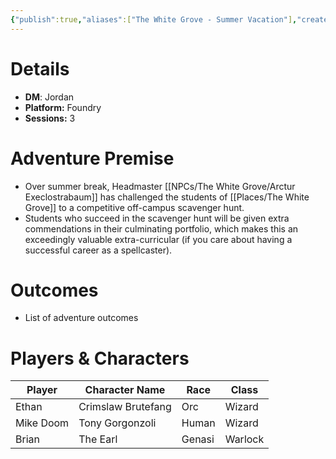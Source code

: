 ```yaml
---
{"publish":true,"aliases":["The White Grove - Summer Vacation"],"created":"2025-10-16T09:27:58.000-04:00","modified":"2025-10-16T13:53:34.164-04:00","published":"2025-10-16T13:53:34.164-04:00","cssclasses":"","DM":"Jordan","Players":["Ethan","Mike Doom","Brian"],"Platform":"Foundry","Sessions":3,"Start Date":"2025-08-21","End Date":null}
---
```


# Details
- **DM**: Jordan
- **Platform:** Foundry
- **Sessions:** 3

# Adventure Premise
- Over summer break, Headmaster [[NPCs/The White Grove/Arctur Execlostrabaum]] has challenged the students of [[Places/The White Grove]] to a competitive off-campus scavenger hunt.
- Students who succeed in the scavenger hunt will be given extra commendations in their culminating portfolio, which makes this an exceedingly valuable extra-curricular (if you care about having a successful career as a spellcaster).

# Outcomes
- List of adventure outcomes

# Players & Characters
| Player              | Character Name     | Race   | Class   |
| ------------------- | ------------------ | ------ | ------- |
| Ethan | Crimslaw Brutefang | Orc    | Wizard  |
| Mike Doom | Tony Gorgonzoli    | Human  | Wizard  |
| Brian | The Earl           | Genasi | Warlock |
